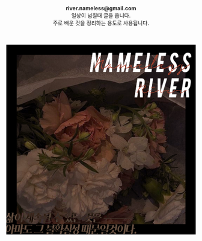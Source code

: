 <center><b>river.nameless@gmail.com</b><br></center>  

<center>일상이 넘칠때 글을 씁니다.<br></center> 

<center>주로 배운 것을 정리하는 용도로 사용됩니다.<br></center>  

<div> <br> </div>
<div> <br> </div>

<p align="center"><img src="/assets/img/about.png"></p>
